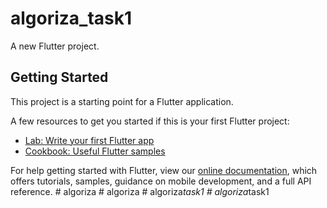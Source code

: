 # algoriza_task1

A new Flutter project.

## Getting Started

This project is a starting point for a Flutter application.

A few resources to get you started if this is your first Flutter project:

- [Lab: Write your first Flutter app](https://flutter.dev/docs/get-started/codelab)
- [Cookbook: Useful Flutter samples](https://flutter.dev/docs/cookbook)

For help getting started with Flutter, view our
[online documentation](https://flutter.dev/docs), which offers tutorials,
samples, guidance on mobile development, and a full API reference.
#   a l g o r i z a  
 #   a l g o r i z a  
 #   a l g o r i z a _ t a s k 1  
 #   a l g o r i z a _ t a s k 1  
 